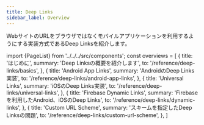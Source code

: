 ```yaml
---
title: Deep Links
sidebar_label: Overview
---
```


WebサイトのURLをブラウザではなくモバイルアプリケーションを利用するようにする実装方式であるDeep Linksを紹介します。

<!-- textlint-disable ja-technical-writing/sentence-length,ja-technical-writing/max-comma,ja-spacing/ja-no-space-around-parentheses,jtf-style/3.3.かっこ類と隣接する文字の間のスペースの有無,ja-technical-writing/ja-no-mixed-period,ja-technical-writing/no-unmatched-pair -->

import {PageList} from '../../../src/components';
const overviews = [
  {
    title: 'はじめに',
    summary: 'Deep Linksの概要を紹介します',
    to: '/reference/deep-links/basics',
  },
  {
    title: 'Android App Links',
    summary: 'AndroidのDeep Links実装',
    to: '/reference/deep-links/android-app-links',
  },
  {
    title: 'Universal Links',
    summary: 'iOSのDeep Links実装',
    to: '/reference/deep-links/universal-links',
  },
  {
    title: 'Firebase Dynamic Links',
    summary: 'Firebaseを利用したAndroid、iOSのDeep Links',
    to: '/reference/deep-links/dynamic-links',
  },
  {
    title: 'Custom URL Scheme',
    summary: 'スキームを指定したDeep Linksの問題',
    to: '/reference/deep-links/custom-url-scheme',
  },
]

<PageList overviews={overviews} colSize={12} />

<!-- textlint-enable ja-technical-writing/sentence-length,ja-technical-writing/max-comma,ja-spacing/ja-no-space-around-parentheses,jtf-style/3.3.かっこ類と隣接する文字の間のスペースの有無,ja-technical-writing/ja-no-mixed-period,ja-technical-writing/no-unmatched-pair -->
